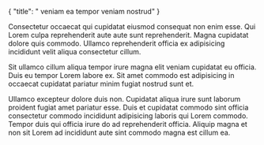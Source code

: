 {
  "title": " veniam ea tempor veniam nostrud"
}

Consectetur occaecat qui cupidatat eiusmod consequat non enim esse. Qui Lorem culpa reprehenderit aute aute sunt reprehenderit. Magna cupidatat dolore quis commodo. Ullamco reprehenderit officia ex adipisicing incididunt velit aliqua consectetur cillum.

Sit ullamco cillum aliqua tempor irure magna elit veniam cupidatat eu officia. Duis eu tempor Lorem labore ex. Sit amet commodo est adipisicing in occaecat cupidatat pariatur minim fugiat nostrud sunt et.

Ullamco excepteur dolore duis non. Cupidatat aliqua irure sunt laborum proident fugiat amet pariatur esse. Duis et cupidatat commodo sint officia consectetur commodo incididunt adipisicing laboris qui Lorem commodo. Tempor duis qui officia irure do ad reprehenderit officia. Aliquip magna et non sit Lorem ad incididunt aute sint commodo magna est cillum ea.